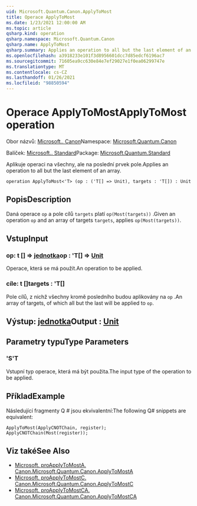 ```yaml
---
uid: Microsoft.Quantum.Canon.ApplyToMost
title: Operace ApplyToMost
ms.date: 1/23/2021 12:00:00 AM
ms.topic: article
qsharp.kind: operation
qsharp.namespace: Microsoft.Quantum.Canon
qsharp.name: ApplyToMost
qsharp.summary: Applies an operation to all but the last element of an array.
ms.openlocfilehash: a3918233e101f3d8956601dcc7d85edcf6196ac7
ms.sourcegitcommit: 71605ea9cc630e84e7ef29027e1f0ea06299747e
ms.translationtype: MT
ms.contentlocale: cs-CZ
ms.lasthandoff: 01/26/2021
ms.locfileid: "98850594"
---
```

# <a name="applytomost-operation"></a><span data-ttu-id="ac7cf-102">Operace ApplyToMost</span><span class="sxs-lookup"><span data-stu-id="ac7cf-102">ApplyToMost operation</span></span>

<span data-ttu-id="ac7cf-103">Obor názvů: [Microsoft.. Canon](xref:Microsoft.Quantum.Canon)</span><span class="sxs-lookup"><span data-stu-id="ac7cf-103">Namespace: [Microsoft.Quantum.Canon](xref:Microsoft.Quantum.Canon)</span></span>

<span data-ttu-id="ac7cf-104">Balíček: [Microsoft.. Standard](https://nuget.org/packages/Microsoft.Quantum.Standard)</span><span class="sxs-lookup"><span data-stu-id="ac7cf-104">Package: [Microsoft.Quantum.Standard](https://nuget.org/packages/Microsoft.Quantum.Standard)</span></span>


<span data-ttu-id="ac7cf-105">Aplikuje operaci na všechny, ale na poslední prvek pole.</span><span class="sxs-lookup"><span data-stu-id="ac7cf-105">Applies an operation to all but the last element of an array.</span></span>

```qsharp
operation ApplyToMost<'T> (op : ('T[] => Unit), targets : 'T[]) : Unit
```


## <a name="description"></a><span data-ttu-id="ac7cf-106">Popis</span><span class="sxs-lookup"><span data-stu-id="ac7cf-106">Description</span></span>

<span data-ttu-id="ac7cf-107">Daná operace `op` a pole cílů `targets` platí `op(Most(targets))` .</span><span class="sxs-lookup"><span data-stu-id="ac7cf-107">Given an operation `op` and an array of targets `targets`, applies `op(Most(targets))`.</span></span>

## <a name="input"></a><span data-ttu-id="ac7cf-108">Vstup</span><span class="sxs-lookup"><span data-stu-id="ac7cf-108">Input</span></span>

### <a name="op--t--unit"></a><span data-ttu-id="ac7cf-109">op: t [] => [jednotka](xref:microsoft.quantum.lang-ref.unit)</span><span class="sxs-lookup"><span data-stu-id="ac7cf-109">op : 'T[] => [Unit](xref:microsoft.quantum.lang-ref.unit)</span></span> 

<span data-ttu-id="ac7cf-110">Operace, která se má použít.</span><span class="sxs-lookup"><span data-stu-id="ac7cf-110">An operation to be applied.</span></span>


### <a name="targets--t"></a><span data-ttu-id="ac7cf-111">cíle: t []</span><span class="sxs-lookup"><span data-stu-id="ac7cf-111">targets : 'T[]</span></span>

<span data-ttu-id="ac7cf-112">Pole cílů, z nichž všechny kromě posledního budou aplikovány na `op` .</span><span class="sxs-lookup"><span data-stu-id="ac7cf-112">An array of targets, of which all but the last will be applied to `op`.</span></span>



## <a name="output--unit"></a><span data-ttu-id="ac7cf-113">Výstup: [jednotka](xref:microsoft.quantum.lang-ref.unit)</span><span class="sxs-lookup"><span data-stu-id="ac7cf-113">Output : [Unit](xref:microsoft.quantum.lang-ref.unit)</span></span>



## <a name="type-parameters"></a><span data-ttu-id="ac7cf-114">Parametry typu</span><span class="sxs-lookup"><span data-stu-id="ac7cf-114">Type Parameters</span></span>

### <a name="t"></a><span data-ttu-id="ac7cf-115">'S</span><span class="sxs-lookup"><span data-stu-id="ac7cf-115">'T</span></span>

<span data-ttu-id="ac7cf-116">Vstupní typ operace, která má být použita.</span><span class="sxs-lookup"><span data-stu-id="ac7cf-116">The input type of the operation to be applied.</span></span>

## <a name="example"></a><span data-ttu-id="ac7cf-117">Příklad</span><span class="sxs-lookup"><span data-stu-id="ac7cf-117">Example</span></span>

<span data-ttu-id="ac7cf-118">Následující fragmenty Q # jsou ekvivalentní:</span><span class="sxs-lookup"><span data-stu-id="ac7cf-118">The following Q# snippets are equivalent:</span></span>

```qsharp
ApplyToMost(ApplyCNOTChain, register);
ApplyCNOTChain(Most(register));
```

## <a name="see-also"></a><span data-ttu-id="ac7cf-119">Viz také</span><span class="sxs-lookup"><span data-stu-id="ac7cf-119">See Also</span></span>

- [<span data-ttu-id="ac7cf-120">Microsoft. proApplyToMostA. Canon.</span><span class="sxs-lookup"><span data-stu-id="ac7cf-120">Microsoft.Quantum.Canon.ApplyToMostA</span></span>](xref:Microsoft.Quantum.Canon.ApplyToMostA)
- [<span data-ttu-id="ac7cf-121">Microsoft. proApplyToMostC. Canon.</span><span class="sxs-lookup"><span data-stu-id="ac7cf-121">Microsoft.Quantum.Canon.ApplyToMostC</span></span>](xref:Microsoft.Quantum.Canon.ApplyToMostC)
- [<span data-ttu-id="ac7cf-122">Microsoft. proApplyToMostCA. Canon.</span><span class="sxs-lookup"><span data-stu-id="ac7cf-122">Microsoft.Quantum.Canon.ApplyToMostCA</span></span>](xref:Microsoft.Quantum.Canon.ApplyToMostCA)